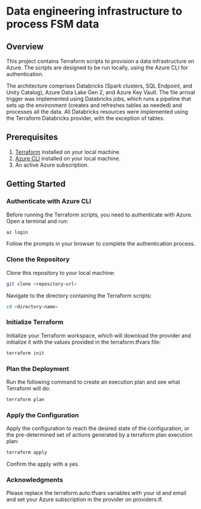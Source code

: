 # Data engineering infrastructure to process FSM data

## Overview
This project contains Terraform scripts to provision a data infrastructure on Azure. The scripts are designed to be run locally, using the Azure CLI for authentication.

The architecture comprises Databricks (Spark clusters, SQL Endpoint, and Unity Catalog), Azure Data Lake Gen 2, and Azure Key Vault. The file arrival trigger was implemented using Databricks jobs, which runs a pipeline that sets up the environment (creates and refreshes tables as needed) and processes all the data. All Databricks resources were implemented using the Terraform Databricks provider, with the exception of tables.

## Prerequisites
1. [Terraform](https://www.terraform.io/downloads.html) installed on your local machine.
2. [Azure CLI](https://docs.microsoft.com/en-us/cli/azure/install-azure-cli) installed on your local machine.
3. An active Azure subscription.

## Getting Started

### Authenticate with Azure CLI
Before running the Terraform scripts, you need to authenticate with Azure. Open a terminal and run:

```bash
az login
```

Follow the prompts in your browser to complete the authentication process.

### Clone the Repository
Clone this repository to your local machine:

```bash
git clone <repository-url>
```

Navigate to the directory containing the Terraform scripts:

```bash
cd <directory-name>
```

### Initialize Terraform
Initialize your Terraform workspace, which will download the provider and initialize it with the values provided in the terraform.tfvars file:

```bash
terraform init
```

### Plan the Deployment
Run the following command to create an execution plan and see what Terraform will do:

```bash
terraform plan
```

### Apply the Configuration
Apply the configuration to reach the desired state of the configuration, or the pre-determined set of actions generated by a terraform plan execution plan:

```bash
terraform apply
```
Confirm the apply with a yes.

### Acknowledgments
Please replace the terraform.auto.tfvars variables with your id and email and set your Azure subscription in the provider on providers.tf.
